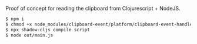 Proof of concept for reading the clipboard from Clojurescript + NodeJS.

```bash
$ npm i
$ chmod +x node_modules/clipboard-event/platform/clipboard-event-handler-mac # or whatever platform you're on
$ npx shadow-cljs compile script
$ node out/main.js
```

